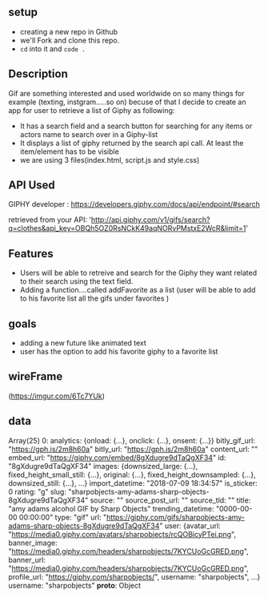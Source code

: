 <!-- First Project -->


## setup
- creating a new repo in Github
- we'll Fork and clone this repo.
- `cd` into it and `code .`

## Description
 Gif are something interested and used worldwide on so many things for example (texting, instgram.....so on) becuse of that I decide to 
 create an app for user to retrieve a list of Giphy as following:
- It has a search field and a search button for searching for any items or actors name to search over in a Giphy-list 
- It displays a list of giphy returned by the search api call.  At least the item/element has to be visible 
- we are using 3 files(index.html, script.js and style.css)

## API Used

GIPHY developer : https://developers.giphy.com/docs/api/endpoint/#search

retrieved from your API: 'http://api.giphy.com/v1/gifs/search?q=clothes&api_key=OBQh5OZ0RsNCkK49aqNORvPMstxE2WcR&limit=1'

## Features 
- Users will be able to retreive and search for the Giphy they want related to their search using the text field.
- Adding a function....called addFavorite as a list (user will be able to add to his favorite list all the gifs under favorites )


## goals 

 - adding a new future like animated text
 - user has the option to add his favorite giphy to a favorite list


## wireFrame
(https://imgur.com/6Tc7YUk)

## data
Array(25)
0:
analytics: {onload: {…}, onclick: {…}, onsent: {…}}
bitly_gif_url: "https://gph.is/2m8h60a"
bitly_url: "https://gph.is/2m8h60a"
content_url: ""
embed_url: "https://giphy.com/embed/8gXdugre9dTaQgXF34"
id: "8gXdugre9dTaQgXF34"
images: {downsized_large: {…}, fixed_height_small_still: {…}, original: {…}, fixed_height_downsampled: {…}, downsized_still: {…}, …}
import_datetime: "2018-07-09 18:34:57"
is_sticker: 0
rating: "g"
slug: "sharpobjects-amy-adams-sharp-objects-8gXdugre9dTaQgXF34"
source: ""
source_post_url: ""
source_tld: ""
title: "amy adams alcohol GIF by Sharp Objects"
trending_datetime: "0000-00-00 00:00:00"
type: "gif"
url: "https://giphy.com/gifs/sharpobjects-amy-adams-sharp-objects-8gXdugre9dTaQgXF34"
user: {avatar_url: "https://media0.giphy.com/avatars/sharpobjects/rcQOBicyPTei.png", banner_image: "https://media0.giphy.com/headers/sharpobjects/7KYCUoGcGRED.png", banner_url: "https://media0.giphy.com/headers/sharpobjects/7KYCUoGcGRED.png", profile_url: "https://giphy.com/sharpobjects/", username: "sharpobjects", …}
username: "sharpobjects"
__proto__: Object





